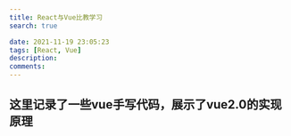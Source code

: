 ```yaml
---
title: React与Vue比教学习
search: true

date: 2021-11-19 23:05:23
tags: [React, Vue]
description:
comments:
---
```


## 这里记录了一些vue手写代码，展示了vue2.0的实现原理